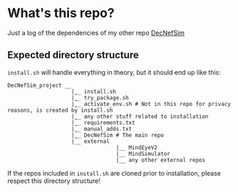 # What's this repo?

Just a log of the dependencies of my other repo [DecNefSim](https://github.com/AlexOlza/DecNefSim)

## Expected directory structure

`install.sh` will handle everything in theory, but it should end up like this:

```
DecNefSim_project __
                    |̣̣̣__ install.sh
                    |̣̣̣__ try_package.sh
                    |̣̣̣__ activate_env.sh # Not in this repo for privacy reasons, is created by install.sh
                    |̣̣̣__ any other stuff related to installation
                    |̣̣̣__ requirements.txt
                    |̣̣̣__ manual_adds.txt
                    |̣̣̣__ DecNefSim # The main repo
                    |__ external
                                  |__ MindEyeV2
                                  |__ MindSimulator
                                  |__ any other external repos
```

If the repos included in `install.sh` are cloned prior to installation, please respect this directory structure!
